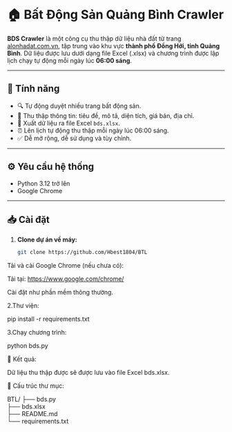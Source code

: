 # 🏠 Bất Động Sản Quảng Bình Crawler

**BDS Crawler** là một công cụ thu thập dữ liệu nhà đất từ trang [alonhadat.com.vn](https://alonhadat.com.vn), tập trung vào khu vực **thành phố Đồng Hới, tỉnh Quảng Bình**. Dữ liệu được lưu dưới dạng file Excel (.xlsx) và chương trình được lập lịch chạy tự động mỗi ngày lúc **06:00 sáng**.

---

## 📌 Tính năng

- 🔍 Tự động duyệt nhiều trang bất động sản.
- 📝 Thu thập thông tin: tiêu đề, mô tả, diện tích, giá bán, địa chỉ.
- 📁 Xuất dữ liệu ra file Excel `bds.xlsx`.
- ⏰ Lên lịch tự động thu thập mỗi ngày lúc 06:00 sáng.
- ✅ Dễ mở rộng, dễ sử dụng và tùy chỉnh.

---

## ⚙️ Yêu cầu hệ thống

- Python 3.12 trở lên
- Google Chrome

---

## 📥 Cài đặt

1. **Clone dự án về máy:**

   ```bash
   git clone https://github.com/Hbest1804/BTL

Tải và cài Google Chrome (nếu chưa có):

Tải tại: https://www.google.com/chrome/

Cài đặt như phần mềm thông thường.

2.Thư viện:

pip install -r requirements.txt

3.Chạy chương trình:

python bds.py

📂 Kết quả:

Dữ liệu thu thập được sẽ được lưu vào file Excel bds.xlsx.

📂 Cấu trúc thư mục:



BTL/
├── bds.py               
├── bds.xlsx            
├── README.md            
└── requirements.txt     